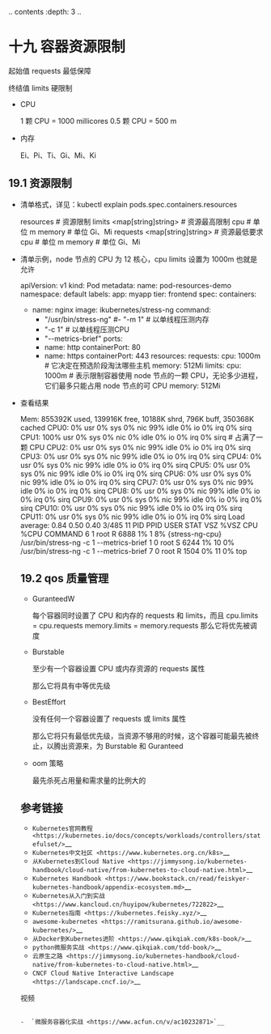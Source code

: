 .. contents
   :depth: 3
..


十九 容器资源限制
=================

起始值 requests 最低保障

终结值 limits 硬限制

-  CPU



   1 颗 CPU = 1000 millicores
   0.5 颗 CPU = 500 m

-  内存



   Ei、Pi、Ti、Gi、Mi、Ki

19.1 资源限制
-------------

-  清单格式，详见：kubectl explain pods.spec.containers.resources



   resources      <Object>               # 资源限制
     limits       <map[string]string>    # 资源最高限制
       cpu        <string>               # 单位 m
       memory     <string>               # 单位 Gi、Mi
     requests     <map[string]string>    # 资源最低要求
       cpu        <string>               # 单位 m
       memory     <string>               # 单位 Gi、Mi

-  清单示例，node 节点的 CPU 为 12 核心，cpu limits 设置为 1000m
   也就是允许



   apiVersion: v1
   kind: Pod
   metadata:
     name: pod-resources-demo
     namespace: default
     labels:
       app: myapp
       tier: frontend
   spec:
     containers:
     - name: nginx
       image: ikubernetes/stress-ng
       command:
       - "/usr/bin/stress-ng"
       #- "-m 1"                       # 以单线程压测内存
       - "-c 1"                        # 以单线程压测CPU
       - "--metrics-brief"
       ports:
       - name: http
         containerPort: 80
       - name: https
         containerPort: 443
       resources:
         requests:
           cpu: 1000m                 # 它决定在预选阶段淘汰哪些主机
           memory: 512Mi
         limits:
           cpu: 1000m                 # 表示限制容器使用 node 节点的一颗 CPU，无论多少进程，它们最多只能占用 node 节点的可 CPU
           memory: 512Mi

-  查看结果



   Mem: 855392K used, 139916K free, 10188K shrd, 796K buff, 350368K cached
   CPU0:   0% usr   0% sys   0% nic  99% idle   0% io   0% irq   0% sirq
   CPU1: 100% usr   0% sys   0% nic   0% idle   0% io   0% irq   0% sirq         # 占满了一颗 CPU
   CPU2:   0% usr   0% sys   0% nic  99% idle   0% io   0% irq   0% sirq
   CPU3:   0% usr   0% sys   0% nic  99% idle   0% io   0% irq   0% sirq
   CPU4:   0% usr   0% sys   0% nic  99% idle   0% io   0% irq   0% sirq
   CPU5:   0% usr   0% sys   0% nic  99% idle   0% io   0% irq   0% sirq
   CPU6:   0% usr   0% sys   0% nic  99% idle   0% io   0% irq   0% sirq
   CPU7:   0% usr   0% sys   0% nic  99% idle   0% io   0% irq   0% sirq
   CPU8:   0% usr   0% sys   0% nic  99% idle   0% io   0% irq   0% sirq
   CPU9:   0% usr   0% sys   0% nic  99% idle   0% io   0% irq   0% sirq
   CPU10:   0% usr   0% sys   0% nic  99% idle   0% io   0% irq   0% sirq
   CPU11:   0% usr   0% sys   0% nic  99% idle   0% io   0% irq   0% sirq
   Load average: 0.84 0.50 0.40 3/485 11
     PID  PPID USER     STAT   VSZ %VSZ CPU %CPU COMMAND
       6     1 root     R     6888   1%   1   8% {stress-ng-cpu} /usr/bin/stress-ng -c 1 --metrics-brief
       1     0 root     S     6244   1%  10   0% /usr/bin/stress-ng -c 1 --metrics-brief
       7     0 root     R     1504   0%  11   0% top

19.2 qos 质量管理
-----------------

-  GuranteedW



   每个容器同时设置了 CPU 和内存的 requests 和 limits，而且
       cpu.limits = cpu.requests
       memory.limits = memory.requests
   那么它将优先被调度

-  Burstable



   至少有一个容器设置 CPU 或内存资源的 requests 属性

   那么它将具有中等优先级

-  BestEffort



   没有任何一个容器设置了 requests 或 limits 属性

   那么它将只有最低优先级，当资源不够用的时候，这个容器可能最先被终止，以腾出资源来，为 Burstable 和 Guranteed

-  oom 策略



   最先杀死占用量和需求量的比例大的

## 参考链接

-  `Kubernetes官网教程 <https://kubernetes.io/docs/concepts/workloads/controllers/statefulset/>`__
-  `Kubernetes中文社区 <https://www.kubernetes.org.cn/k8s>`__
-  `从Kubernetes到Cloud
   Native <https://jimmysong.io/kubernetes-handbook/cloud-native/from-kubernetes-to-cloud-native.html>`__
-  `Kubernetes
   Handbook <https://www.bookstack.cn/read/feiskyer-kubernetes-handbook/appendix-ecosystem.md>`__
-  `Kubernetes从入门到实战 <https://www.kancloud.cn/huyipow/kubernetes/722822>`__
-  `Kubernetes指南 <https://kubernetes.feisky.xyz/>`__
-  `awesome-kubernetes <https://ramitsurana.github.io/awesome-kubernetes/>`__
-  `从Docker到Kubernetes进阶 <https://www.qikqiak.com/k8s-book/>`__
-  `python微服务实战 <https://www.qikqiak.com/tdd-book/>`__
-  `云原生之路 <https://jimmysong.io/kubernetes-handbook/cloud-native/from-kubernetes-to-cloud-native.html>`__
-  `CNCF Cloud Native Interactive
   Landscape <https://landscape.cncf.io/>`__

视频
~~~~

-  `微服务容器化实战 <https://www.acfun.cn/v/ac10232871>`__
